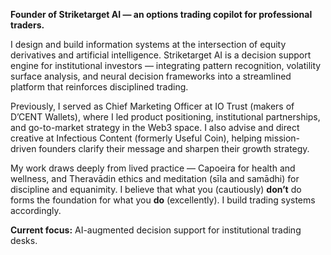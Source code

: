 **Founder of Striketarget AI — an options trading copilot for professional traders.**

I design and build information systems at the intersection of equity derivatives and artificial intelligence. Striketarget AI is a decision support engine for institutional investors — integrating pattern recognition, volatility surface analysis, and neural decision frameworks into a streamlined platform that reinforces disciplined trading.

Previously, I served as Chief Marketing Officer at IO Trust (makers of D’CENT Wallets), where I led product positioning, institutional partnerships, and go-to-market strategy in the Web3 space. I also advise and direct creative at Infectious Content (formerly Useful Coin), helping mission-driven founders clarify their message and sharpen their growth strategy.

My work draws deeply from lived practice — Capoeira for health and wellness, and Theravādin ethics and meditation (sīla and samādhi) for discipline and equanimity. I believe that what you (cautiously) **don’t** do forms the foundation for what you **do** (excellently). I build trading systems accordingly.

**Current focus:** AI-augmented decision support for institutional trading desks.